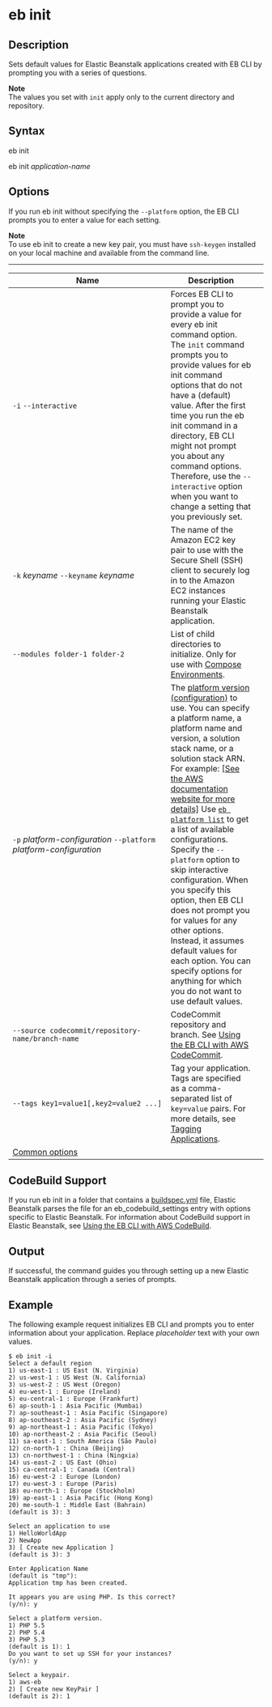 # eb init<a name="eb3-init"></a>

## Description<a name="eb3-initdescription"></a>

Sets default values for Elastic Beanstalk applications created with EB CLI by prompting you with a series of questions\.

**Note**  
The values you set with `init` apply only to the current directory and repository\.

## Syntax<a name="eb3-initsyntax"></a>

 eb init 

 eb init *application\-name* 

## Options<a name="eb3-initoptions"></a>

If you run eb init without specifying the `--platform` option, the EB CLI prompts you to enter a value for each setting\.

**Note**  
To use eb init to create a new key pair, you must have `ssh-keygen` installed on your local machine and available from the command line\.


****  

|  Name  |  Description  |  | 
| --- | --- | --- | 
|  `-i` `--interactive`  |  Forces EB CLI to prompt you to provide a value for every eb init command option\.  The `init` command prompts you to provide values for eb init command options that do not have a \(default\) value\. After the first time you run the eb init command in a directory, EB CLI might not prompt you about any command options\. Therefore, use the `--interactive` option when you want to change a setting that you previously set\.   |  | 
|  `-k` *keyname* `--keyname` *keyname*  |  The name of the Amazon EC2 key pair to use with the Secure Shell \(SSH\) client to securely log in to the Amazon EC2 instances running your Elastic Beanstalk application\.  |  | 
|  `--modules folder-1 folder-2`  |  List of child directories to initialize\. Only for use with [Compose Environments](ebcli-compose.md)\.  |  | 
|  `-p` *platform\-configuration*  `--platform` *platform\-configuration*  |  The [platform version \(configuration\)](concepts.platforms.md) to use\. You can specify a platform name, a platform name and version, a solution stack name, or a solution stack ARN\. For example: [\[See the AWS documentation website for more details\]](http://docs.aws.amazon.com/elasticbeanstalk/latest/dg/eb3-init.html) Use [`eb platform list`](eb3-platform.md) to get a list of available configurations\. Specify the `--platform` option to skip interactive configuration\.  When you specify this option, then EB CLI does not prompt you for values for any other options\. Instead, it assumes default values for each option\. You can specify options for anything for which you do not want to use default values\.   |  | 
|  `--source codecommit/repository-name/branch-name`  |  CodeCommit repository and branch\. See [Using the EB CLI with AWS CodeCommit](eb-cli-codecommit.md)\.  |  | 
|  `-﻿-﻿tags key1=value1[,key2=value2 ...]`  |  Tag your application\. Tags are specified as a comma\-separated list of `key=value` pairs\. For more details, see [Tagging Applications](applications-tagging.md)\.  | 
|  [Common options](eb3-cmd-options.md)  |  |  | 

## CodeBuild Support<a name="eb3-init-codebuild"></a>

If you run eb init in a folder that contains a [buildspec\.yml](https://docs.aws.amazon.com/codebuild/latest/userguide/build-spec-ref.html) file, Elastic Beanstalk parses the file for an eb\_codebuild\_settings entry with options specific to Elastic Beanstalk\. For information about CodeBuild support in Elastic Beanstalk, see [Using the EB CLI with AWS CodeBuild](eb-cli-codebuild.md)\.

## Output<a name="eb3-initoutput"></a>

If successful, the command guides you through setting up a new Elastic Beanstalk application through a series of prompts\.

## Example<a name="eb3-initexample"></a>

The following example request initializes EB CLI and prompts you to enter information about your application\. Replace *placeholder* text with your own values\.

```
$ eb init -i
Select a default region
1) us-east-1 : US East (N. Virginia)
2) us-west-1 : US West (N. California)
3) us-west-2 : US West (Oregon)
4) eu-west-1 : Europe (Ireland)
5) eu-central-1 : Europe (Frankfurt)
6) ap-south-1 : Asia Pacific (Mumbai)
7) ap-southeast-1 : Asia Pacific (Singapore)
8) ap-southeast-2 : Asia Pacific (Sydney)
9) ap-northeast-1 : Asia Pacific (Tokyo)
10) ap-northeast-2 : Asia Pacific (Seoul)
11) sa-east-1 : South America (São Paulo)
12) cn-north-1 : China (Beijing)
13) cn-northwest-1 : China (Ningxia)
14) us-east-2 : US East (Ohio)
15) ca-central-1 : Canada (Central)
16) eu-west-2 : Europe (London)
17) eu-west-3 : Europe (Paris)
18) eu-north-1 : Europe (Stockholm)
19) ap-east-1 : Asia Pacific (Hong Kong)
20) me-south-1 : Middle East (Bahrain)
(default is 3): 3

Select an application to use
1) HelloWorldApp
2) NewApp
3) [ Create new Application ]
(default is 3): 3

Enter Application Name
(default is "tmp"):
Application tmp has been created.

It appears you are using PHP. Is this correct?
(y/n): y

Select a platform version.
1) PHP 5.5
2) PHP 5.4
3) PHP 5.3
(default is 1): 1
Do you want to set up SSH for your instances?
(y/n): y

Select a keypair.
1) aws-eb
2) [ Create new KeyPair ]
(default is 2): 1
```